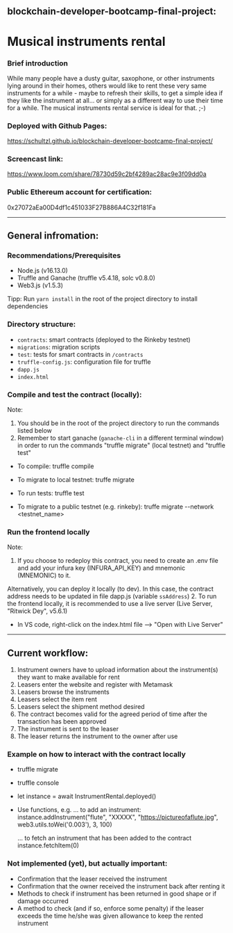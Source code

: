 ## blockchain-developer-bootcamp-final-project: 
# Musical instruments rental

### Brief introduction
While many people have a dusty guitar, saxophone, or other instruments lying around in their homes, others would like to rent these very same instruments for a while - maybe to refresh their skills, to get a simple idea if they like the instrument at all... or simply as a different way to use their time for a while. The musical instruments rental service is ideal for that. ;-)

### Deployed with Github Pages:
https://schultzl.github.io/blockchain-developer-bootcamp-final-project/

### Screencast link:
https://www.loom.com/share/78730d59c2bf4289ac28ac9e3f09dd0a

### Public Ethereum account for certification:
0x27072aEa00D4df1c451033F27B886A4C32f181Fa


-----

## General infromation:

### Recommendations/Prerequisites
- Node.js (v16.13.0)
- Truffle and Ganache (truffle v5.4.18, solc v0.8.0)
- Web3.js (v1.5.3)

Tipp: Run `yarn install` in the root of the project directory to install dependencies 

### Directory structure:
- `contracts`: smart contracts (deployed to the Rinkeby testnet)
- `migrations`: migration scripts
- `test`: tests for smart contracts in `/contracts`
- `truffle-config.js`: configuration file for truffle
- `dapp.js`
- `index.html`

### Compile and test the contract (locally):
Note: 
1. You should be in the root of the project directory to run the commands listed below
2. Remember to start ganache (`ganache-cli` in a different terminal window) in order to run the commands "truffle migrate" (local testnet) and "truffle test"

- To compile: truffle compile
- To migrate to local testnet: truffe migrate
- To run tests: truffle test

- To migrate to a public testnet (e.g. rinkeby): truffe migrate --network <testnet_name>


### Run the frontend locally

Note: 
1. If you choose to redeploy this contract, you need to create an .env file and add your infura key (INFURA_API_KEY) and mnemonic (MNEMONIC) to it. 

Alternatively, you can deploy it locally (to dev). In this case, the contract address needs to be updated in file dapp.js (variable `ssAddress`)
2. To run the frontend locally, it is recommended to use a live server (Live Server, "Ritwick Dey", v5.6.1)

- In VS code, right-click on the index.html file --> "Open with Live Server"


-----

## Current workflow:

1. Instrument owners have to upload information about the instrument(s) they want to make available for rent
2. Leasers enter the website and register with Metamask
3. Leasers browse the instruments
4. Leasers select the item rent
5. Leasers select the shipment method desired
6. The contract becomes valid for the agreed period of time after the transaction has been approved
7. The instrument is sent to the leaser 
8. The leaser returns the instrument to the owner after use


### Example on how to interact with the contract locally
- truffle migrate
- truffle console
- let instance = await InstrumentRental.deployed()
- Use functions, e.g.
    ... to add an instrument:
    instance.addInstrument("flute", "XXXXX", "https://pictureofaflute.jpg", web3.utils.toWei('0.003'), 3, 100)

    ... to fetch an instrument that has been added to the contract
    instance.fetchItem(0)


### Not implemented (yet), but actually important:
- Confirmation that the leaser received the instrument
- Confirmation that the owner received the instrument back after renting it
- Methods to check if instrument has been returned in good shape or if damage occurred
- A method to check (and if so, enforce some penalty) if the leaser exceeds the time he/she was given allowance to keep the rented instrument


